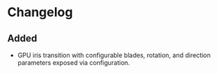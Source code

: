 # Changelog

## Added
- GPU iris transition with configurable blades, rotation, and direction parameters exposed via configuration.
